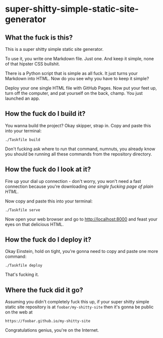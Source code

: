 # super-shitty-simple-static-site-generator

## What the fuck is this?

This is a super shitty simple static site generator.

To use it, you write one Markdown file. Just one.
And keep it simple, none of that hipster CSS bullshit.

There is a Python script that is simple as all fuck.
It just turns your Markdown into HTML. Now do you see
why you have to keep it simple?

Deploy your one single HTML file with GitHub Pages.
Now put your feet up, turn off the computer, and pat
yourself on the back, champ. You just launched an app.

## How the fuck do I build it?

You wanna build the project? Okay skipper, strap in.
Copy and paste this into your terminal:

    ./Taskfile build

Don't fucking ask where to run that command, numnuts,
you already know you should be running all these
commands from the repository directory.

## How the fuck do I look at it?

Fire up your dial up connection - don't worry, you won't
need a fast connection because you're downloading _one
single fucking page of plain HTML_.

Now copy and paste this into your terminal:

    ./Taskfile serve

Now open your web browser and go to <http://localhost:8000>
and feast your eyes on that delicious HTML.

## How the fuck do I deploy it?

Okay Einstein, hold on tight, you're gonna need to copy and paste
one more command:

    ./Taskfile deploy

That's fucking it.

## Where the fuck did it go?

Assuming you didn't completely fuck this up, if your super shitty simple
static site repository is at `foobar/my-shitty-site` then it's gonna be
public on the web at  

    https://foobar.github.io/my-shitty-site

Congratulations genius, you're on the Internet.

